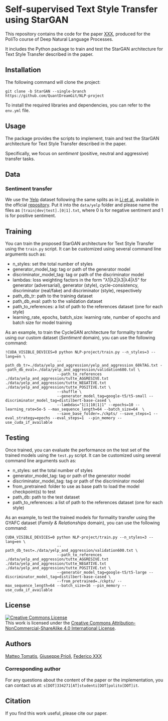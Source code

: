 # Self-supervised Text Style Transfer using StarGAN
This repository contains the code for the paper [XXX](https://dl.acm.org/doi/10.1145/3678179), produced for the PoliTo course of Deep Natural Language Processes.

It includes the Python package to train and test the StarGAN architecture for Text Style Transfer described in the paper.

## Installation
The following command will clone the project:
```
git clone -b StarGAN --single-branch https://github.com/QuantDreamGit/NLP-project
```

To install the required libraries and dependencies, you can refer to the `env.yml` file.

## Usage
The package provides the scripts to implement, train and test the StarGAN architecture for Text Style Transfer described in the paper.

Specifically, we focus on *sentiment* (positive, neutral and aggressive) transfer tasks.

## Data

### Sentiment transfer
We use the [Yelp](https://papers.nips.cc/paper_files/paper/2017/hash/2d2c8394e31101a261abf1784302bf75-Abstract.html) dataset following the same splits as in [Li et al.](https://aclanthology.org/N18-1169/) available in the official [repository](https://github.com/lijuncen/Sentiment-and-Style-Transfer). Put it into the `data/yelp` folder and please name the files as `[train|dev|test].[0|1].txt`, where 0 is for negative sentiment and 1 is for positive sentiment.

## Training
You can train the proposed StarGAN architecture for Text Style Transfer using the `train.py` script. It can be customized using several command line arguments such as:
- n_styles: set the total number of styles
- generator_model_tag: tag or path of the generator model
- discriminator_model_tag: tag or path of the discriminator model
- lambdas: loss weighting factors in the form "λ1|λ2|λ3|λ4|λ5" for generator (adversarial), generator (style), cycle-consistency, discriminator (real/fake) and discriminator (style), respectively
- path_db_tr: path to the training dataset 
- path_db_eval: path to the validation dataset
- path_to_references: a list of path to the references dataset (one for each style)
- learning_rate, epochs, batch_size: learning rate, number of epochs and batch size for model training

As an example, to train the CycleGAN architecture for formality transfer using our custom dataset (*Sentiment* domain), you can use the following command:
```
!CUDA_VISIBLE_DEVICES=0 python NLP-project/train.py --n_styles=3 --lang=en \
                       --path_db_tr=./data/yelp_and_aggression/yelp_and_aggression_60kTAG.txt --path_db_eval=./data/yelp_and_aggression/validation600.txt \
                       --path_to_references ./data/yelp_and_aggression/tutte_AGGRESIVE.txt ./data/yelp_and_aggression/tutte_NEGATIVE.txt ./data/yelp_and_aggression/tutte_POSITIVE.txt \
                       --shuffle \
                       --generator_model_tag=google-t5/t5-small --discriminator_model_tag=distilbert-base-cased \
                       --lambdas="1|1|10|1|1" --epochs=10 --learning_rate=5e-5 --max_sequence_length=64 --batch_size=64  \
                       --save_base_folder=./ckpts/ --save_steps=1 --eval_strategy=epochs --eval_steps=1  --pin_memory --use_cuda_if_available 
```

## Testing
Once trained, you can evaluate the performance on the test set of the trained models using the `test.py` script. It can be customized using several command line arguments such as:
- n_styles: set the total number of styles
- generator_model_tag: tag or path of the generator model
- discriminator_model_tag: tag or path of the discriminator model
- from_pretrained: folder to use as base path to load the model checkpoint(s) to test
- path_db: path to the test dataset
- path_to_references: a list of path to the references dataset (one for each style)

As an example, to test the trained models for formality transfer using the GYAFC dataset (*Family & Relationships* domain), you can use the following command:
```
CUDA_VISIBLE_DEVICES=0 python NLP-project/train.py --n_styles=3 --lang=en \
                       --path_db_test=./data/yelp_and_aggression/validation600.txt \
                       --path_to_references ./data/yelp_and_aggression/tutte_AGGRESIVE.txt ./data/yelp_and_aggression/tutte_NEGATIVE.txt ./data/yelp_and_aggression/tutte_POSITIVE.txt \
                       --generator_model_tag=google-t5/t5-large --discriminator_model_tag=distilbert-base-cased \
                       --from_pretrained=./ckpts/ --max_sequence_length=64 --batch_size=16 --pin_memory --use_cuda_if_available 
```

## License

<a rel="license" href="http://creativecommons.org/licenses/by-nc-sa/4.0/"><img alt="Creative Commons License" style="border-width:0" src="https://i.creativecommons.org/l/by-nc-sa/4.0/88x31.png" /></a><br />This work is licensed under the <a rel="license" href="http://creativecommons.org/licenses/by-nc-sa/4.0/">Creative Commons Attribution-NonCommercial-ShareAlike 4.0 International License</a>.

## Authors
[Matteo Tomatis](), [Giuseppe Prioli](), [Federico XXX]()

### Corresponding author
For any questions about the content of the paper or the implementation, you can contact us at: `s[DOT]334271[AT]studenti[DOT]polito[DOT]it`.

## Citation
If you find this work useful, please cite our paper.
